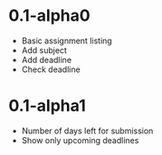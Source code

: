 # 0.1-alpha0

- Basic assignment listing
- Add subject
- Add deadline
- Check deadline

# 0.1-alpha1

- Number of days left for submission
- Show only upcoming deadlines